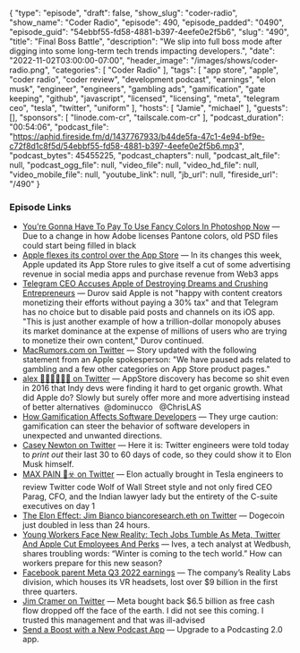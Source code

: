 {
  "type": "episode",
  "draft": false,
  "show_slug": "coder-radio",
  "show_name": "Coder Radio",
  "episode": 490,
  "episode_padded": "0490",
  "episode_guid": "54ebbf55-fd58-4881-b397-4eefe0e2f5b6",
  "slug": "490",
  "title": "Final Boss Battle",
  "description": "We slip into full boss mode after digging into some long-term tech trends impacting developers.",
  "date": "2022-11-02T03:00:00-07:00",
  "header_image": "/images/shows/coder-radio.png",
  "categories": [
    "Coder Radio"
  ],
  "tags": [
    "app store",
    "apple",
    "coder radio",
    "coder review",
    "development podcast",
    "earnings",
    "elon musk",
    "engineer",
    "engineers",
    "gambling ads",
    "gamification",
    "gate keeping",
    "github",
    "javascript",
    "licensed",
    "licensing",
    "meta",
    "telegram ceo",
    "tesla",
    "twitter",
    "uniform"
  ],
  "hosts": [
    "Jamie",
    "michael"
  ],
  "guests": [],
  "sponsors": [
    "linode.com-cr",
    "tailscale.com-cr"
  ],
  "podcast_duration": "00:54:06",
  "podcast_file": "https://aphid.fireside.fm/d/1437767933/b44de5fa-47c1-4e94-bf9e-c72f8d1c8f5d/54ebbf55-fd58-4881-b397-4eefe0e2f5b6.mp3",
  "podcast_bytes": 45455225,
  "podcast_chapters": null,
  "podcast_alt_file": null,
  "podcast_ogg_file": null,
  "video_file": null,
  "video_hd_file": null,
  "video_mobile_file": null,
  "youtube_link": null,
  "jb_url": null,
  "fireside_url": "/490"
}


### Episode Links

  * [You’re Gonna Have To Pay To Use Fancy Colors In Photoshop Now](https://kotaku.com/photoshop-pantone-color-plugin-adobe-creative-cloud-1849714742 "You’re Gonna Have To Pay To Use Fancy Colors In Photoshop Now") — Due to a change in how Adobe licenses Pantone colors, old PSD files could start being filled in black 
  * [Apple flexes its control over the App Store](https://www.theverge.com/2022/10/27/23426993/apple-app-store-rules-guidelines-ads-changes-flexes-control "Apple flexes its control over the App Store") — In its changes this week, Apple updated its App Store rules to give itself a cut of some advertising revenue in social media apps and purchase revenue from Web3 apps
  * [Telegram CEO Accuses Apple of Destroying Dreams and Crushing Entrepreneurs](https://www.macrumors.com/2022/10/28/telegram-ceo-apple-destroying-dreams/ "Telegram CEO Accuses Apple of Destroying Dreams and Crushing Entrepreneurs") — Durov said Apple is not "happy with content creators monetizing their efforts without paying a 30% tax" and that Telegram has no choice but to disable paid posts and channels on its iOS app. "This is just another example of how a trillion-dollar monopoly abuses its market dominance at the expense of millions of users who are trying to monetize their own content," Durov continued.
  * [MacRumors.com on Twitter](https://twitter.com/MacRumors/status/1585397338017005568 "MacRumors.com on Twitter") — Story updated with the following statement from an Apple spokesperson: "We have paused ads related to gambling and a few other categories on App Store product pages."
  * [alex 🤷🏽‍♂️😬👍🏾 on Twitter](https://twitter.com/gigatexal/status/1586734715977056256 "alex 🤷🏽‍♂️😬👍🏾 on Twitter") — AppStore discovery has become so shit even in 2016 that Indy devs were finding it hard to get organic growth. What did Apple do? Slowly but surely offer more and more advertising instead of better alternatives ⁦ @dominucco ⁩ ⁦ @ChrisLAS 
  * [How Gamification Affects Software Developers](https://arxiv.org/abs/2006.02371 "How Gamification Affects Software Developers") — They urge caution: gamification can steer the behavior of software developers in unexpected and unwanted directions.
  * [Casey Newton on Twitter](https://twitter.com/caseynewton/status/1586127052767318016?s=46&t=cQeLx1_rGjRZK2XPJhlAaA "Casey Newton on Twitter") — Here it is: Twitter engineers were told today to *print out* their last 30 to 60 days of code, so they could show it to Elon Musk himself. 
  * [MAX PAIN 👀☣️ on Twitter](https://twitter.com/mr_maxpain/status/1585807290254626816 "MAX PAIN 👀☣️ on Twitter") — Elon actually brought in Tesla engineers to review Twitter code Wolf of Wall Street style and not only fired CEO Parag, CFO, and the Indian lawyer lady but the entirety of the C-suite executives on day 1
  * [The Elon Effect: Jim Bianco biancoresearch.eth on Twitter](https://twitter.com/biancoresearch/status/1586584429639700483 "The Elon Effect: Jim Bianco biancoresearch.eth on Twitter") — Dogecoin just doubled in less than 24 hours. 
  * [Young Workers Face New Reality: Tech Jobs Tumble As Meta, Twitter And Apple Cut Employees And Perks](https://www.forbes.com/sites/chriswestfall/2022/10/30/young-workers-face-new-reality-tech-jobs-tumble-as-meta-twitter-and-apple-cut-employees-and-perks/?sh=5e8fd7d14423 "Young Workers Face New Reality: Tech Jobs Tumble As Meta, Twitter And Apple Cut Employees And Perks") — Ives, a tech analyst at Wedbush, shares troubling words: “Winter is coming to the tech world.” How can workers prepare for this new season?
  * [Facebook parent Meta Q3 2022 earnings](https://www.cnbc.com/2022/10/26/facebook-parent-meta-earnings-q3-2022.html "Facebook parent Meta Q3 2022 earnings") — The company’s Reality Labs division, which houses its VR headsets, lost over $9 billion in the first three quarters.
  * [Jim Cramer on Twitter](https://twitter.com/jimcramer/status/1585627948815638528 "Jim Cramer on Twitter") — Meta bought back $6.5 billion as free cash flow dropped off the face of the earth. I did not see this coming. I trusted this management and that was ill-advised
  * [Send a Boost with a New Podcast App](https://podcastindex.org/apps?appTypes=app&elements=Value "Send a Boost with a New Podcast App") — Upgrade to a Podcasting 2.0 app.


